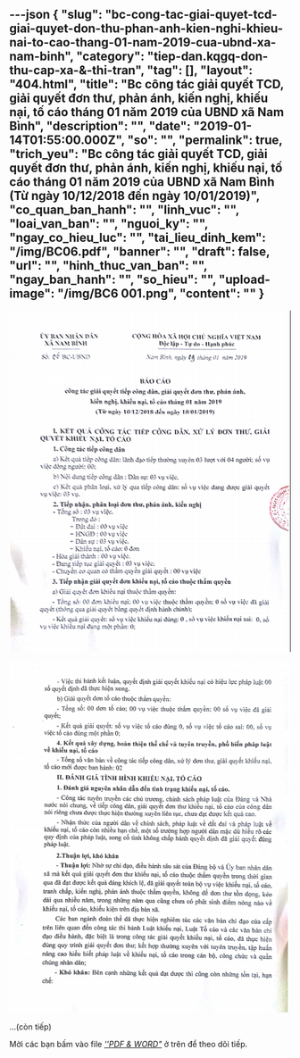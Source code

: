 ---json
{
    "slug": "bc-cong-tac-giai-quyet-tcd-giai-quyet-don-thu-phan-anh-kien-nghi-khieu-nai-to-cao-thang-01-nam-2019-cua-ubnd-xa-nam-binh",
    "category": "tiep-dan.kqgq-don-thu-cap-xa-&-thi-tran",
    "tag": [],
    "layout": "404.html",
    "title": "Bc công tác giải quyết TCD, giải quyết đơn thư, phản ánh, kiến nghị, khiếu nại, tố cáo tháng 01 năm 2019 của UBND xã Nam Bình",
    "description": "",
    "date": "2019-01-14T01:55:00.000Z",
    "so": "",
    "permalink": true,
    "trich_yeu": "Bc công tác giải quyết TCD, giải quyết đơn thư, phản ánh, kiến nghị, khiếu nại, tố cáo tháng 01 năm 2019 của UBND xã Nam Bình (Từ ngày 10/12/2018  đến ngày 10/01/2019)",
    "co_quan_ban_hanh": "",
    "linh_vuc": "",
    "loai_van_ban": "",
    "nguoi_ky": "",
    "ngay_co_hieu_luc": "",
    "tai_lieu_dinh_kem": "/img/BC06.pdf",
    "banner": "",
    "draft": false,
    "url": "",
    "hinh_thuc_van_ban": "",
    "ngay_ban_hanh": "",
    "so_hieu": "",
    "upload-image": "/img/BC6 001.png",
    "__content__": ""
}
---
<p><img alt="" src="/img/BC6 002.png" /></p>

<p><img alt="" src="/img/BC6 001.png" /></p>

<p>&hellip;(c&ograve;n tiếp)</p>

<p>Mời c&aacute;c bạn&nbsp;bấm v&agrave;o file&nbsp;<u><em>&#39;&#39;PDF &amp; WORD&quot;</em></u>&nbsp;ở tr&ecirc;n để theo d&otilde;i tiếp.</p>